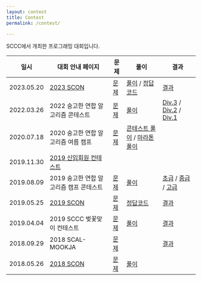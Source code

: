 ```yaml
---
layout: contest
title: Contest
permalink: /contest/

---
```


SCCC에서 개최한 프로그래밍 대회입니다.

| 일시       | 대회 안내 페이지                        | 문제                                                 | 풀이                                                         | 결과                                                         |
| ---------- | --------------------------------------- | ---------------------------------------------------- | ------------------------------------------------------------ | ------------------------------------------------------------ |
| 2023.05.20 | [2023 SCON](/scon/2023/)                | [문제](https://www.acmicpc.net/category/detail/3581) | [풀이](https://github.com/ssu-sccc/2023scon/blob/master/editorial-slide/main.pdf) / [정답코드](https://github.com/ssu-sccc/2023scon/tree/master/solution-code) | [결과](https://www.acmicpc.net/contest/spotboard/998)        |
| 2022.03.26 | 2022 숭고한 연합 알고리즘 콘테스트      | [문제](https://www.acmicpc.net/category/793)         | [풀이](https://upload.acmicpc.net/bdb027d2-6f9e-4fe4-b35a-6f464d4f83ee/) | [Div.3](https://www.acmicpc.net/contest/board/783) / [Div.2](https://www.acmicpc.net/contest/view/784) / [Div.1](https://www.acmicpc.net/contest/view/785) |
| 2020.07.18 | 2020 숭고한 연합 알고리즘 여름 캠프     | [문제](https://codeforces.com/group/q4aFsZ9De9)      | [콘테스트 풀이](https://github.com/CyberFlower/2020-SKH-summer/blob/master/2020-SKH-summer-contest-editorial.pdf) / [마라톤 풀이](https://github.com/CyberFlower/2020-SKH-summer/blob/master/2020-SKH-summer-marathon-editorial.pdf) |                                                              |
| 2019.11.30 | [2019 신입회원 컨테스트](/newbie/2019/) |                                                      |                                                              |                                                              |
| 2019.08.09 | 2019 숭고한 연합 알고리즘 캠프 콘테스트 | [문제](https://www.acmicpc.net/category/802)         | [풀이](https://upload.acmicpc.net/a0cbd098-4d03-4523-a27d-1a1ca20d64fc/) | [초급](https://www.acmicpc.net/contest/spotboard/445) / [중급](https://www.acmicpc.net/contest/spotboard/446) / [고급](https://www.acmicpc.net/contest/spotboard/447) |
| 2019.05.25 | [2019 SCON](/scon/2019/)                | [문제](https://www.acmicpc.net/category/detail/2038) | [정답코드](https://drive.google.com/drive/u/3/folders/1RlQHXQI1ktsqBNBShW2rJ0dWjUu2EGzV) | [결과](https://www.acmicpc.net/contest/spotboard/416)        |
| 2019.04.04 | 2019 SCCC 벚꽃맞이 컨테스트             | [문제](https://www.acmicpc.net/category/detail/2019) | [풀이](https://docs.google.com/presentation/d/1-2PQN5m-SLDcaL-OMnz0sCI7lOu6zGRobDXA6lwNh_Y/edit?usp=sharing) | [결과](https://www.acmicpc.net/contest/spotboard/402)        |
| 2018.09.29 | 2018 SCAL-MOOKJA                        | [문제](https://www.acmicpc.net/category/detail/1921) |                                                              | [결과](https://www.acmicpc.net/contest/board/341)            |
| 2018.05.26 | [2018 SCON](/scon/2018/)                | [문제](https://www.acmicpc.net/category/detail/1877) | [풀이](https://docs.google.com/presentation/d/1pLLaVFKX6JebSV99PuLPMZ9aBD4naTXij1rU79_6_IY/edit?usp=sharing) |                                                              |